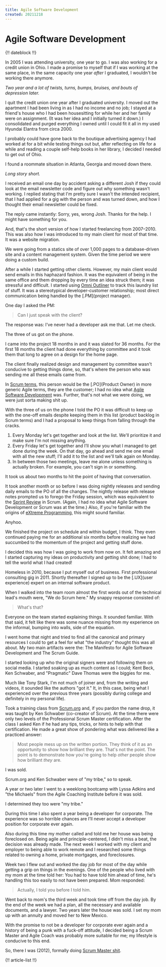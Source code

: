 ```yaml
---
title: Agile Software Development
created: 20211218
---
```


# Agile Software Development

{!! dateblock !!}

In 2005 I was attending university, one year to go. I was also working for a credit union in Ohio. I made a promise to myself that if I was working at the same place, in the same capacity one year *after* I graduated, I wouldn't be working there anymore.

*Two year and a lot of twists, turns, bumps, bruises, and bouts of depression later.*

I quit the credit union one year after I graduated university. I moved out the apartment I had been living in as I had no income and no job; I stayed at a friend's house who I had been housesitting for while her and her family were on assignment. (It was her idea and I initially turned it down.) I consolidated and purged everything I owned until I could fit it all in my used Hyundai Elantra from circa 2000.

I probably could have gone back to the boutique advertising agency I had worked at for a bit while testing things out but, after reflecting on life for a while and reading a couple self-help books in her library, I decided I needed to get out of Ohio.

I found a roommate situation in Atlanta, Georgia and moved down there.

*Long story short.*

I received an email one day by accident asking a different Josh if they could look at the email newsletter code and figure out why something wasn't working. I replied stating that I'm pretty sure I wasn't the intended recipient, that I had applied for a gig with the person and was turned down, and how I thought their email newsletter could be fixed.

The reply came instantly: Sorry, yes, wrong Josh. Thanks for the help. I might have something for you.

And, that's the short version of how I started freelancing from 2007–2010. This was also how I was introduced to my main client for most of that time. It was a website migration.

We were going from a statics site of over 1,000 pages to a database-driven site and a content management system. Given the time period we were doing a custom build.

After a while I started getting other clients. However, my main client would send emails in this haphazard fashion. It was the equivalent of being in the same office and them dropping by every time an idea struck them; it was stressful and difficult. I started using [Omni Outliner](https://www.omnigroup.com/omnioutliner) to track this laundry list of stuff. It was a stereotypical developer-customer relationship; most direct communication being handled by the [.PM](project manager).

One day I asked the PM:

> Can I just speak with the client?

The response was: I've never had a developer ask me that. Let me check.

The three of us got on the phone.

I came into the project 18 months in and it was slated for 36 months. For the first 18 months the client had done everything by committee and it took them that long to agree on a design for the home page.

The client finally realized design and management by committee wasn't conducive to getting things done, so, that's where the person who was sending me all these emails came from.

In [Scrum terms](https://scrumguides.org/scrum-guide.html#product-owner), this person would be the [.PO](Product Owner) in more generic Agile terms, they are the customer; I had no idea what [Agile Software Development](https://agilemanifesto.org) was. Further, that's not what we were doing, we were just sorta making shit up.

With the three of us on the phone I told the PO it was difficult to keep up with the one-off emails despite keeping them in this list (product backlog in Scrum terms) and I had a proposal to keep things from falling through the cracks.

1. Every Monday let's get together and look at the list. We'll prioritize it and make sure I'm not missing anything.
2. Every Friday let's get together and I’ll show you what I managed to get done during the week. On that day, go ahead and send me one email with all the new stuff; I'll add it to the list and we'll talk again on Monday.
3. In between those two meetings, leave me alone unless something is actually broken. For example, you can't sign in or something.

It took us about two months to hit the point of having that conversation.

It took another month or so before I was doing nightly releases and sending daily emails to the PO of all the changes. The nightly release with release notes prompted us to forego the Friday session, which was equivalent to the [Sprint Review](https://scrumguides.org/scrum-guide.html#sprint-review) in Scrum. (Again, I had no idea what Agile Software Development or Scrum was at the time.) Also, if you're familiar with the origins of [eXtreme Programming](http://www.extremeprogramming.org), this might sound familiar.

Anyhoo.

We finished the project on schedule and within budget, I think. They even continued paying me for an additional six months before realizing we had succumbed to the momentum of the project and getting stuff done.

I decided this was how I was going to work from now on. It felt amazing and I started capturing my ideas on productivity and getting shit done; I had to tell the world what I had created!

Homeless in 2010, because I put myself out of business. First professional consulting gig in 2011. Shortly thereafter I signed up to be the [.UX](user experience) expert on an internal software product.

When I walked into the team room almost the first words out of the technical lead's mouth were, "We do Scrum here." My snappy response consisted of:

> What's that?

Everyone on the team started explaining things. It sounded familiar. With that said, it felt like there was some nuance missing from my experience on the informal, bumping into walls, side of the equation.

I went home that night and tried to find all the canonical and primary resources I could to get a feel for what "the industry" thought this was all about. My two main artifacts were the: The Manifesto for Agile Software Development and The Scrum Guide.

I started looking up who the original signers were and following them on social media. I started soaking up as much content as I could; Kent Beck, Ken Schwaber, and "Pragmatic" Dave Thomas were the biggies for me.

Much like Tony Stark, I'm not much of joiner and, from the writing and videos, it sounded like the authors "got it." It, in this case, being what I experienced over the previous three years (possibly during college and definitely in my personal life).

Took a training class from [Scrum.org](https://www.scrum.org) and, if you pardon the name drop, it was taught by Ken Schwaber (co-creator of Scrum). At the time there were only two levels of the Professional Scrum Master certification. After the class I asked Ken if he had any tips, tricks, or hints to help with that certification. He made a great show of pondering what was delivered like a practiced answer:

> Most people mess up on the written portion. They think of it as an opportunity to show how brilliant they are. That's not the point. The point is to demonstrate how you're going to help *other* people show how brilliant *they* are.

I was sold.

Scrum.org and Ken Schwaber were of "my tribe," so to speak.

A year or two later I went to a weeklong bootcamp with Lyssa Adkins and "the Michaels" from the Agile Coaching Institute before it was sold.

I determined they too were "my tribe."

During this time I also spent a year being a developer for corporate. The experience was so horrible chances are I’ll never accept a developer position for corporate ever again.

Also during this time my mother called and told me her house was being foreclosed on. Being agile and principle-centered, I didn't miss a beat, the decision was already made. The next week I worked with my client and employer to being able to work remote and I researched some things related to owning a home, private mortgages, and foreclosures.

Week two I flew out and worked the day job for most of the day while getting a grip on things in the evenings. One of the people who lived with my mom at the time told her: You had to have told him ahead of time, he's handling this too easily to not have been prepared. Mom responded:

> Actually, I told you before I told him.

Went back to mom's the third week and took time off from the day job. By the end of the week we had a plan, all the necessary and available documents, and a lawyer. Two years later the house was sold. I set my mom up with an annuity and moved her to New Mexico.

With the promise to not be a developer for corporate ever again and a history of being a punk with a fuck-off attitude, I decided being a Scrum Master and Agile Coach was probably more suitable for me; my lifestyle is conducive to this end.

So, there I was (2012), formally doing [Scrum Master shit](/coaching/being-a-scrum-master/).

{!! article-list !!}

